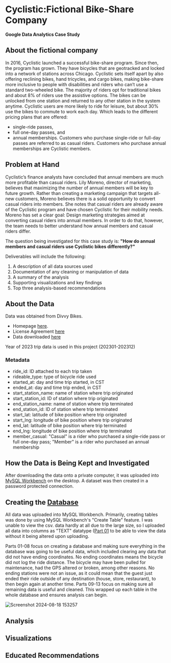 # Cyclistic:Fictional Bike-Share Company
**Google Data Analytics Case Study**
## About the fictional company 
   In 2016, Cyclistic launched a successful bike-share program. Since then, the program has grown. They have bicycles that are geotracked and locked into a network of stations across Chicago. Cyclistic sets itself apart by also offering reclining bikes, hand tricycles, and cargo bikes, making bike-share more inclusive to people with disabilities and riders who can’t use a standard two-wheeled bike. The majority of riders opt for traditional bikes and about 8% of riders use the assistive options. The bikes can be unlocked from one station and returned to any other station in the system anytime. Cyclistic users are more likely to ride for leisure, but about 30% use the bikes to commute to work each day. Which leads to the different pricing plans that are offered:
*    single-ride passes,
*    full one-day passes, and 
*    annual memberships. 
Customers who purchase single-ride or full-day passes are referred to as casual riders. Customers who purchase annual memberships are Cyclistic members.

##  Problem at Hand
   Cyclistic’s finance analysts have concluded that annual members are much more profitable than casual riders. Lily Moreno, director of marketing, believes that maximizing the number of annual members will be key to future growth. Rather than creating a marketing campaign that targets all-new customers, Moreno believes there is a solid opportunity to convert casual riders into members. She notes that casual riders are already aware of the Cyclistic program and have chosen Cyclistic for their mobility needs. Moreno has set a clear goal: Design marketing strategies aimed at converting casual riders into annual members. In order to do that, however, the team needs to better understand how annual members and casual riders differ. 
   
The question being investigated for this case study is: **"How do annual members and casual riders use Cyclistic bikes differently?"**

Deliverables will include the following:
1. A description of all data sources used
2. Documentation of any cleaning or manipulation of data
3. A summary of the analysis
4. Supporting visualizations and key findings
5. Top three analysis-based recommendations

## About the Data
Data was obtained from Divvy Bikes. 
* Homepage [here](https://divvybikes-marketing-staging.lyft.net/).
* License Agreement [here](https://divvybikes.com/data-license-agreement)
* Data downloaded [here](https://divvy-tripdata.s3.amazonaws.com/index.html)

Year of 2023 trip data is used in this project (202301-202312)

### Metadata
* ride_id: ID attached to each trip taken
* rideable_type: type of bicycle ride used
* started_at: day and time trip started, in CST
* ended_at: day and time trip ended, in CST
* start_station_name: name of station where trip originated
* start_station_id: ID of station where trip originated
* end_station_name: name of station where trip terminated 
* end_station_id: ID of station where trip terminated
* start_lat: latitude of bike position where trip originated
* start_lng: longitude of bike position where trip originated
* end_lat: latitude of bike position where trip terminated
* end_lng: longitude of bike position where trip terminated
* member_casual: "Casual" is a rider who purchased a single-ride pass or full one-day pass; "Member" is a rider who purchased an annual membership

## How the Data is Being Kept and Investigated
After downloading the data onto a private computer, it was uploaded into [MySQL Workbench](https://dev.mysql.com/downloads/workbench/) on the desktop.
A dataset was then created in a password protected connection. 

## Creating the [Database](https://github.com/create-yumshan/BikeProject/tree/9808a529e4ffef83de34bef013b308afcbf5775a/usedSQLcodes/database)
All data was uploaded into MySQL Workbench. Primarily, creating tables was done by using MySQL Workbench's "Create Table" feature. I was unable to view the csv. data hardly at all due to the large size, so I uploaded all data into columns as "TEXT" datatype ([Part 01](https://github.com/create-yumshan/BikeProject/blob/9808a529e4ffef83de34bef013b308afcbf5775a/usedSQLcodes/database/part01-creatingtables.sql) to be able to view the data without it being altered upon uploading.

Parts 01-08 focus on creating a database and making sure everything in the database was going to be useful data, which included clearing any data that did not have ending coordinates. No ending coordinates means the bicycle did not log the ride distance. The bicycle may have been pulled for maintenance, had the GPS altered or broken, among other reasons. No ending stations were not an issue, as it could mean that the guest just ended their ride outside of any destination (house, store, restaurant), to then begin again at another time.
Parts 09-13 focus on making sure all remaining data is useful and cleaned. This wrapped up each table in the whole database and ensures analysis can begin.


![Screenshot 2024-08-18 153257](https://github.com/user-attachments/assets/0c8c0b31-7ea4-4909-8c6e-1ec2147133ca)


## Analysis

## Visualizations

## Educated Recommendations

